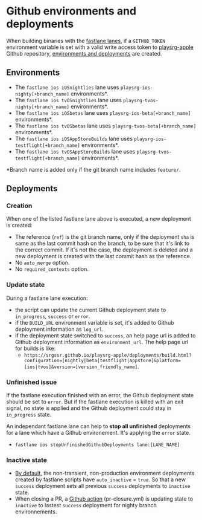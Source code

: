 # Github environments and deployments

When building binaries with the [fastlane lanes](RELEASE_CHECKLIST.md#fastlane-on-playcity-ci), if a `GITHUB_TOKEN` environment variable is set with a valid write access token to [playsrg-apple](https://github.com/SRGSSR/playsrg-apple) Github repository, [environments and deployments](https://github.com/SRGSSR/playsrg-apple/deployments) are created.

## Environments

-  The `fastlane ios iOSnightlies` lane uses `playsrg-ios-nighty[+branch_name]` environments*.
-  The `fastlane ios tvOSnightlies` lane uses `playsrg-tvos-nighty[+branch_name]` environments*.
-  The `fastlane ios iOSbetas` lane uses `playsrg-ios-beta[+branch_name]` environments*.
-  The `fastlane ios tvOSbetas` lane uses `playsrg-tvos-beta[+branch_name]` environments*.
-  The `fastlane ios iOSAppStoreBuilds` lane uses `playsrg-ios-testflight[+branch_name]` environments*.
-  The `fastlane ios tvOSAppStoreBuilds` lane uses `playsrg-tvos-testflight[+branch_name]` environments*.

\*Branch name is added only if the git branch name includes `feature/`.

## Deployments

### Creation

When one of the listed fastlane lane above is executed, a new deployment is created:

- The reference (`ref`) is the git branch name, only if the deployment `sha` is same as the last commit hash on the branch, to be sure that it's link to the correct commit. If it's not the case, the deployment is deleted and a new deployment is created with the last commit hash as the reference.
- No `auto_merge` option.
- No `required_contexts` option.


### Update state

During a fastlane lane execution:

- the script can update the current Github deployment state to `in_progress`, `success` or `error`.
-  if the `BUILD_URL` environment variable is set, it's added to Github deployment information as `log_url`.
- if the deployment state switched to `success`, an help page url is added to Github deployment information as `environment_url`. The help page url for builds is like:
  - `https://srgssr.github.io/playsrg-apple/deployments/build.html?configuration=[nightly|beta|testflight|appstore]&platform=[ios|tvos]&version=[version_friendly_name]`.

### Unfinished issue

If the fastlane execution finished with an error, the Github deployment state should be set to `error`. But if the fastlane execution is killed with an exit signal, no state is applied and the Github deployment could stay in `in_progress` state.

An independant fastlane lane can help to **stop all unfinished** deployments for a lane which have a Github environement. It's applying the `error` state.

- `fastlane ios stopUnfinishedGithubDeployments lane:[LANE_NAME]`

### Inactive state

- [By default](https://docs.github.com/en/rest/deployments/deployments?apiVersion=2022-11-28#inactive-deployments), the non-transient, non-production environment deployments created by fastlane scripts have `auto_inactive` = `true`. So that a new `success` deployment sets all previous `success` deployments to `inactive` state.
- When closing a PR, a [Github action](https://github.com/SRGSSR/playsrg-apple/actions) (pr-closure.yml) is updating state to `inactive` to lastest `success` deployment for nighty branch environnements.

